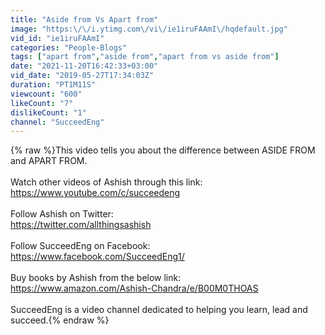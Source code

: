 ```yaml
---
title: "Aside from Vs Apart from"
image: "https:\/\/i.ytimg.com\/vi\/ie1iruFAAmI\/hqdefault.jpg"
vid_id: "ie1iruFAAmI"
categories: "People-Blogs"
tags: ["apart from","aside from","apart from vs aside from"]
date: "2021-11-20T16:42:33+03:00"
vid_date: "2019-05-27T17:34:03Z"
duration: "PT1M11S"
viewcount: "600"
likeCount: "7"
dislikeCount: "1"
channel: "SucceedEng"
---
```

{% raw %}This video tells you about the difference between ASIDE FROM and APART FROM.<br /><br />Watch other videos of Ashish through this link:<br /><a rel="nofollow" target="blank" href="https://www.youtube.com/c/succeedeng">https://www.youtube.com/c/succeedeng</a><br /><br />Follow Ashish on Twitter:<br /><a rel="nofollow" target="blank" href="https://twitter.com/allthingsashish">https://twitter.com/allthingsashish</a><br /><br />Follow SucceedEng on Facebook:<br /><a rel="nofollow" target="blank" href="https://www.facebook.com/SucceedEng1/">https://www.facebook.com/SucceedEng1/</a><br /><br />Buy books by Ashish from the below link:<br /><a rel="nofollow" target="blank" href="https://www.amazon.com/Ashish-Chandra/e/B00M0THOAS">https://www.amazon.com/Ashish-Chandra/e/B00M0THOAS</a><br /><br />SucceedEng is a video channel dedicated to helping you learn, lead and succeed.{% endraw %}
